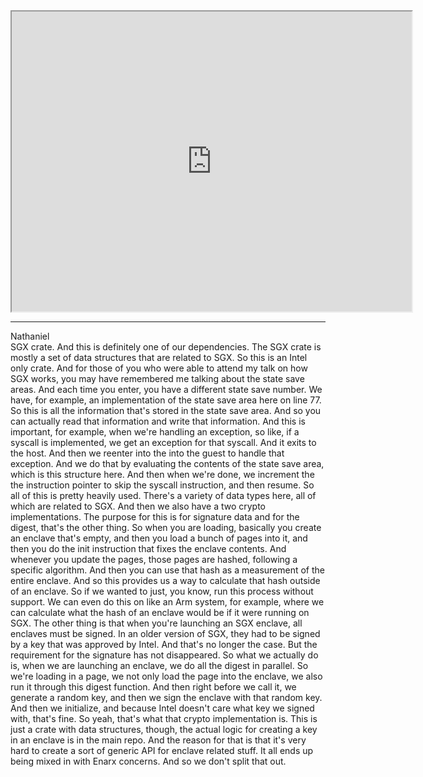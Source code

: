   
<iframe src="https://www.youtube.com/embed/2IEbQh8GEfU" height="480" width="640" allowFullScreen></iframe>
<hr />

Nathaniel  
SGX crate. And this is definitely one of our dependencies. The SGX crate is mostly a set of data structures that are related to SGX. So this is an Intel only crate. And for those of you who were able to attend my talk on how SGX works, you may have remembered me talking about the state save areas. And each time you enter, you have a different state save number. We have, for example, an implementation of the state save area here on line 77. So this is all the information that's stored in the state save area. And so you can actually read that information and write that information. And this is important, for example, when we're handling an exception, so like, if a syscall is implemented, we get an exception for that syscall. And it exits to the host. And then we reenter into the into the guest to handle that exception. And we do that by evaluating the contents of the state save area, which is this structure here. And then when we're done, we increment the the instruction pointer to skip the syscall instruction, and then resume. So all of this is pretty heavily used. There's a variety of data types here, all of which are related to SGX. And then we also have a two crypto implementations. The purpose for this is for signature data and for the digest, that's the other thing. So when you are loading, basically you create an enclave that's empty, and then you load a bunch of pages into it, and then you do the init instruction that fixes the enclave contents. And whenever you update the pages, those pages are hashed, following a specific algorithm. And then you can use that hash as a measurement of the entire enclave. And so this provides us a way to calculate that hash outside of an enclave. So if we wanted to just, you know, run this process without support. We can even do this on like an Arm system, for example, where we can calculate what the hash of an enclave would be if it were running on SGX. The other thing is that when you're launching an SGX enclave, all enclaves must be signed. In an older version of SGX, they had to be signed by a key that was approved by Intel. And that's no longer the case. But the requirement for the signature has not disappeared. So what we actually do is, when we are launching an enclave, we do all the digest in parallel. So we're loading in a page, we not only load the page into the enclave, we also run it through this digest function. And then right before we call it, we generate a random key, and then we sign the enclave with that random key. And then we initialize, and because Intel doesn't care what key we signed with, that's fine. So yeah, that's what that crypto implementation is. This is just a crate with data structures, though, the actual logic for creating a key in an enclave is in the main repo. And the reason for that is that it's very hard to create a sort of generic API for enclave related stuff. It all ends up being mixed in with Enarx concerns. And so we don't split that out.
